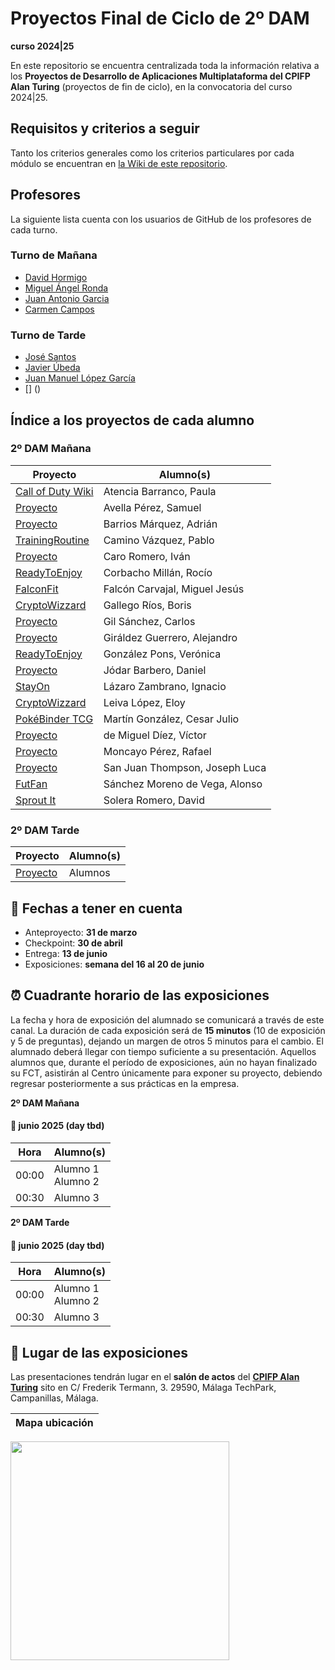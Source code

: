 # Proyectos Final de Ciclo de 2º DAM
**curso 2024|25**

En este repositorio se encuentra centralizada toda la información relativa a los **Proyectos de Desarrollo de Aplicaciones Multiplataforma del CPIFP Alan Turing** (proyectos de fin de ciclo), en la convocatoria del curso 2024|25.

## Requisitos y criterios a seguir

Tanto los criterios generales como los criterios particulares por cada módulo se encuentran en [la Wiki de este repositorio](https://github.com/CPIFPAlanTuring/2dam-tfc-2425/wiki).
## Profesores 
La siguiente lista cuenta con los usuarios de GitHub de los profesores de cada turno.
### Turno de Mañana
* [David Hormigo](https://github.com/DavidHormigoRamirez) 
* [Miguel Ángel Ronda](https://github.com/profemronda)
* [Juan Antonio Garcia](https://github.com/juanarrow)
* [Carmen Campos]()
### Turno de Tarde
* [José Santos]()
* [Javier Úbeda]()
* [Juan Manuel López García]()
* [] ()
## Índice a los proyectos de cada alumno

### 2º DAM Mañana

|Proyecto | Alumno(s)|
|-----------------------------------------------------------------------------------| ------------------------------|
| [Call of Duty Wiki](https://github.com/PaulaAtencia/TFG-CallofDuty)               | Atencia Barranco, Paula |
| [Proyecto]()                                                                      | Avella Pérez, Samuel |
| [Proyecto]()                                                                      | Barrios Márquez, Adrián |
| [TrainingRoutine](https://github.com/pablitocavaz04/TrainingRoutine-TFG)                                                                      | Camino Vázquez, Pablo |
| [Proyecto]()                                                                      | Caro Romero, Iván |
| [ReadyToEnjoy](https://github.com/Veroonicagp/ReadyToEnjoyy)                                                                      | Corbacho Millán, Rocío |
| [FalconFit](https://github.com/FalconFit)                                         | Falcón Carvajal, Miguel Jesús |
| [CryptoWizzard](https://github.com/Boris027/CryptoWizzard-TFG)                         | Gallego Ríos, Boris |
| [Proyecto]()                                                                      | Gil Sánchez, Carlos |
| [Proyecto]()                                                                      | Giráldez Guerrero, Alejandro |
| [ReadyToEnjoy](https://github.com/Veroonicagp/ReadyToEnjoyy)                                                                      | González Pons, Verónica |
| [Proyecto]()                                                                      | Jódar Barbero, Daniel |
| [StayOn](https://github.com/IgnacioLazZam/stayon-tfg.git)                                                                      | Lázaro Zambrano, Ignacio |
| [CryptoWizzard](https://github.com/Boris027/CryptoWizzard-TFG)                         | Leiva López, Eloy |
| [PokéBinder TCG](https://github.com/cesarjulio19/pokebindertcg-tfg)                                                                      | Martín González, Cesar Julio |
| [Proyecto]()                                                                      | de Miguel Díez, Víctor |
| [Proyecto]()                                                                      | Moncayo Pérez, Rafael |
| [Proyecto]()                                                                      | San Juan Thompson, Joseph Luca |
| [FutFan](https://github.com/AlonsoSMdV/FutFan_tfg)                                                                      | Sánchez Moreno de Vega, Alonso |
| [Sprout It](https://github.com/DavidSoleraRomero/sprout-it-tfg)                    | Solera Romero, David |



### 2º DAM Tarde
|Proyecto | Alumno(s)|
|-----------------------------------------------------------------------------------| ------------------------------|
| [Proyecto]()                                                                      |Alumnos |


## 📝 Fechas a tener en cuenta
* Anteproyecto: **31 de marzo**
* Checkpoint:  **30 de abril**
* Entrega: **13 de junio**
* Exposiciones: **semana del 16 al 20 de junio** 

## ⏰ Cuadrante horario de las exposiciones

La fecha y hora de exposición del alumnado se comunicará a través de este canal. La duración de cada exposición será de **15 minutos** (10 de exposición y 5 de preguntas), dejando un margen de otros 5 minutos para el cambio. El alumnado deberá llegar con tiempo suficiente a su presentación. Aquellos alumnos que, durante el período de exposiciones, aún no hayan finalizado su FCT, asistirán al Centro únicamente para exponer su proyecto, debiendo regresar posteriormente a sus prácticas en la empresa.

**2º DAM Mañana**
#### :calendar: junio 2025 (day tbd)

| Hora | Alumno(s)                                              |
|------|--------------------------------------------------------|
| 00:00 | Alumno 1 <br> Alumno 2   |
| 00:30 | Alumno 3                       |

**2º DAM Tarde**

#### :calendar: junio 2025 (day tbd)

| Hora | Alumno(s)                                              |
|------|--------------------------------------------------------|
| 00:00 | Alumno 1 <br> Alumno 2   |
| 00:30 | Alumno 3                       |

## :school: Lugar de las exposiciones

Las presentaciones tendrán lugar en el **salón de actos** del [**CPIFP Alan Turing**](https://maps.app.goo.gl/JThz6bDRVpknfbNh7) sito en C/ Frederik Termann, 3. 29590, Málaga TechPark, Campanillas, Málaga.

Mapa ubicación             | 
:-------------------------:|
<a href="https://maps.app.goo.gl/JThz6bDRVpknfbNh7" target="_blank"><img src="https://github.com/CPIFPAlanTuring/2daw-tfc-2324/blob/main/CPIFP_mapa_ubicación.png" width="350" /></a> 
